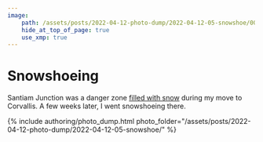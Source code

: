 ```yaml
---
image:
    path: /assets/posts/2022-04-12-photo-dump/2022-04-12-05-snowshoe/004-mountain-girls.jpeg
    hide_at_top_of_page: true
    use_xmp: true
---
```


# Snowshoeing

Santiam Junction was a danger zone [filled with snow](https://www.nwrfc.noaa.gov/snow/plot_SWE.php?id=SAJO3) during my move to Corvallis. A few weeks later, I went snowshoeing there.

{% include authoring/photo_dump.html
    photo_folder="/assets/posts/2022-04-12-photo-dump/2022-04-12-05-snowshoe/"
%}
